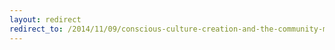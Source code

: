 ```yaml
---
layout: redirect
redirect_to: /2014/11/09/conscious-culture-creation-and-the-community-mastery-board
---
```

